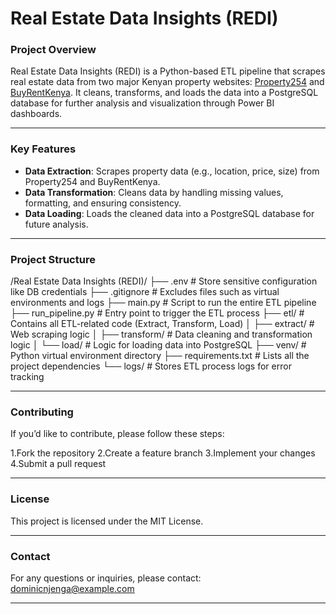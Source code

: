 # **Real Estate Data Insights (REDI)**

### **Project Overview**
Real Estate Data Insights (REDI) is a Python-based ETL pipeline that scrapes real estate data from two major Kenyan property websites: [Property254](http://property254.co.ke) and [BuyRentKenya](http://buyrentkenya.com). It cleans, transforms, and loads the data into a PostgreSQL database for further analysis and visualization through Power BI dashboards.

---

### **Key Features**
- **Data Extraction**: Scrapes property data (e.g., location, price, size) from Property254 and BuyRentKenya.
- **Data Transformation**: Cleans data by handling missing values, formatting, and ensuring consistency.
- **Data Loading**: Loads the cleaned data into a PostgreSQL database for future analysis.

---
### **Project Structure**
/Real Estate Data Insights (REDI)/
├── .env # Store sensitive configuration like DB credentials
├── .gitignore # Excludes files such as virtual environments and logs
├── main.py # Script to run the entire ETL pipeline
├── run_pipeline.py # Entry point to trigger the ETL process
├── etl/ # Contains all ETL-related code (Extract, Transform, Load)
│ ├── extract/ # Web scraping logic
│ ├── transform/ # Data cleaning and transformation logic
│ └── load/ # Logic for loading data into PostgreSQL
├── venv/ # Python virtual environment directory
├── requirements.txt # Lists all the project dependencies
└── logs/ # Stores ETL process logs for error tracking

---
### Contributing
If you’d like to contribute, please follow these steps:

1.Fork the repository
2.Create a feature branch
3.Implement your changes
4.Submit a pull request

---
### License
This project is licensed under the MIT License.

---
### Contact
For any questions or inquiries, please contact: dominicnjenga@example.com

---